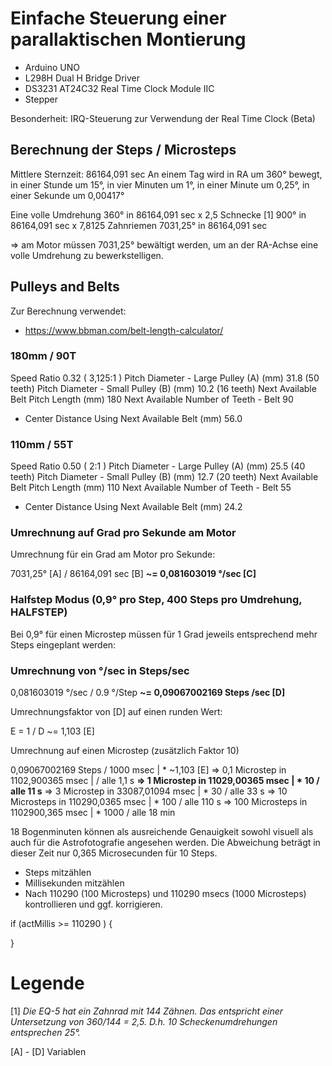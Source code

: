 
# Einfache Steuerung einer parallaktischen Montierung

* Arduino UNO 
* L298H Dual H Bridge Driver
* DS3231 AT24C32 Real Time Clock Module IIC 
* Stepper

Besonderheit: IRQ-Steuerung zur Verwendung der Real Time Clock (Beta)

## Berechnung der Steps / Microsteps 

Mittlere Sternzeit: 86164,091 sec
An einem Tag wird in RA um 360° bewegt, in einer Stunde um 15°, in vier Minuten um 1°, in einer Minute um 0,25°, in einer Sekunde um 0,00417°

Eine volle Umdrehung	 360°		in		86164,091 sec
x 2,5    Schnecke [1]	 900°		in		86164,091 sec 
x 7,8125 Zahnriemen		7031,25°	in		86164,091 sec

=> am Motor müssen 7031,25° bewältigt werden, um an der RA-Achse eine volle Umdrehung zu bewerkstelligen.


## Pulleys and Belts

Zur Berechnung verwendet:
* https://www.bbman.com/belt-length-calculator/

### 180mm / 90T
Speed Ratio 0.32 ( 3,125:1 )
Pitch Diameter - Large Pulley (A) (mm)  31.8 (50 teeth)
Pitch Diameter - Small Pulley (B) (mm)  10.2 (16 teeth)
Next Available Belt Pitch Length (mm)   180
Next Available Number of Teeth - Belt   90

* Center Distance Using Next Available Belt (mm)    56.0

### 110mm / 55T
Speed Ratio 0.50 ( 2:1 )
Pitch Diameter - Large Pulley (A) (mm)  25.5 (40 teeth)
Pitch Diameter - Small Pulley (B) (mm)  12.7 (20 teeth)
Next Available Belt Pitch Length (mm)   110
Next Available Number of Teeth - Belt   55

* Center Distance Using Next Available Belt (mm)    24.2

### Umrechnung auf Grad pro Sekunde am Motor

Umrechnung für ein Grad am Motor pro Sekunde:

7031,25° [A] / 86164,091 sec [B]
__~= 0,081603019 °/sec [C]__ 


### Halfstep Modus (0,9° pro Step, 400 Steps pro Umdrehung, HALFSTEP)

Bei 0,9° für einen Microstep müssen für 1 Grad  jeweils entsprechend mehr Steps eingeplant werden:

### Umrechnung von °/sec in Steps/sec

0,081603019 °/sec  /  0.9 °/Step
__~= 0,09067002169 Steps /sec [D]__

Umrechnungsfaktor von [D] auf einen runden Wert:

E = 1 / D ~= 1,103 [E]

Umrechnung auf einen Microstep (zusätzlich Faktor 10)

0,09067002169 Steps / 1000 msec             | * ~1,103 [E]
=> 0,1  Microstep in     1102,900365 msec   |          / alle  1,1 s
__=> 1    Microstep in  11029,00365  msec   | * 10     / alle  11 s__
=> 3    Microstep in    33087,01094  msec   | * 30     / alle  33 s 
=> 10   Microsteps in  110290,0365   msec   | * 100    / alle 110 s
=> 100  Microsteps in 1102900,365    msec   | * 1000   / alle 18 min

18 Bogenminuten können als ausreichende Genauigkeit sowohl visuell als auch für die Astrofotografie angesehen werden. Die Abweichung beträgt in dieser Zeit nur 0,365 Microsecunden für 10 Steps.

- Steps mitzählen
- Millisekunden mitzählen
- Nach 110290 (100 Microsteps) und 110290 msecs (1000 Microsteps) kontrollieren und ggf. korrigieren.

if (actMillis >= 110290 ) {

}

# Legende

[1] 
*Die EQ-5 hat ein Zahnrad mit 144 Zähnen. Das entspricht*
*einer Untersetzung von 360/144 = 2,5. D.h. 10 Scheckenumdrehungen*
*entsprechen 25°.*

[A] - [D]
Variablen


